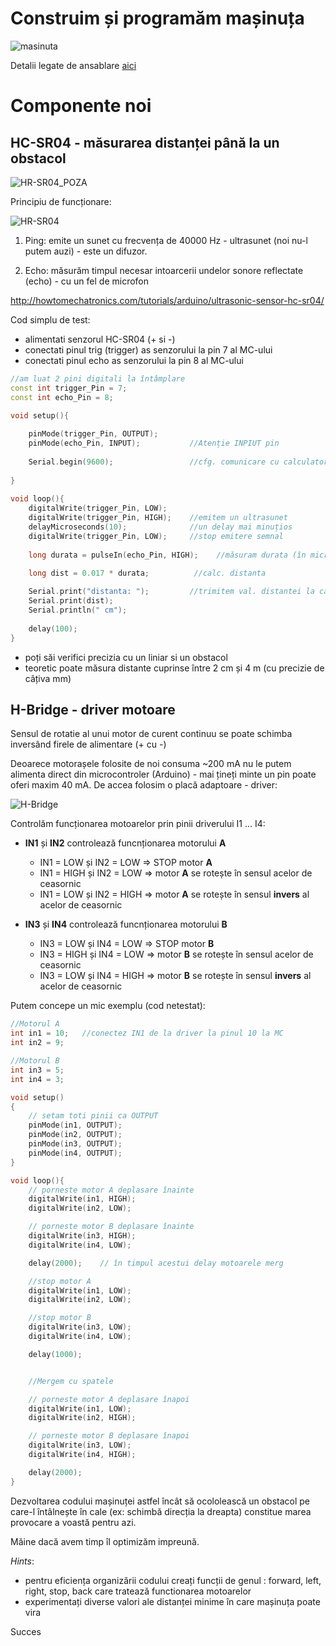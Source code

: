 # Construim și programăm mașinuța

![masinuta](img/img_12_small.jpg)

Detalii legate de ansablare [aici](Ansamblare.md)

# Componente noi

## HC-SR04 - măsurarea distanței până la un obstacol

![HR-SR04_POZA](img/HC-SR04.jpg)

Principiu de funcționare:

![HR-SR04](img/Ultrasonic-Sensor-Equasions.png)

1. Ping:  emite un sunet cu frecvența de 40000 Hz - ultrasunet (noi nu-l putem auzi) - este un difuzor.

2. Echo: măsurăm timpul necesar intoarcerii undelor sonore reflectate (echo) - cu un fel de microfon
 
http://howtomechatronics.com/tutorials/arduino/ultrasonic-sensor-hc-sr04/

Cod simplu de test:
 - alimentati senzorul HC-SR04 (+ si -)
 - conectati pinul trig (trigger) as senzorului la pin 7 al MC-ului
 - conectati pinul echo as senzorului la pin 8 al MC-ului

``` c++
//am luat 2 pini digitali la întâmplare
const int trigger_Pin = 7;  
const int echo_Pin = 8;
 
void setup(){

    pinMode(trigger_Pin, OUTPUT);
    pinMode(echo_Pin, INPUT);           //Atenție INPIUT pin
  
    Serial.begin(9600);                 //cfg. comunicare cu calculatorul
  
}
 
void loop(){
    digitalWrite(trigger_Pin, LOW);
    digitalWrite(trigger_Pin, HIGH);    //emitem un ultrasunet
    delayMicroseconds(10);              //un delay mai minuțios    
    digitalWrite(trigger_Pin, LOW);     //stop emitere semnal
    
    long durata = pulseIn(echo_Pin, HIGH);    //măsuram durata (în microsec) 

    long dist = 0.017 * durata;          //calc. distanta 
    
    Serial.print("distanta: ");         //trimitem val. distantei la calculator
    Serial.print(dist);
    Serial.println(" cm");
    
    delay(100);
}
```

 - poți săi verifici precizia cu un liniar si un obstacol 
 - teoretic poate măsura distante cuprinse între 2 cm și 4 m (cu precizie de câțiva mm)

## H-Bridge - driver motoare

Sensul de rotatie al unui motor de curent continuu se poate schimba inversând firele de alimentare (+ cu -)

Deoarece motorașele folosite de noi consuma ~200 mA nu le putem alimenta direct din microcontroler (Arduino) - mai țineți minte un pin poate oferi maxim 40 mA. De accea folosim o placă adaptoare - driver:


 ![H-Bridge](img/H-Bridge.jpg)

Controlăm funcționarea motoarelor prin pinii driverului I1 ... I4:

- **IN1** și **IN2** controlează funcnționarea motorului **A** 
    - IN1 = LOW și IN2 = LOW => STOP motor **A**
    - IN1 = HIGH și IN2 = LOW => motor **A** se rotește în sensul acelor de ceasornic
    - IN1 = LOW și IN2 = HIGH => motor **A** se rotește în sensul **invers** al acelor de ceasornic
    
- **IN3** și **IN4** controlează funcnționarea motorului **B**
    - IN3 = LOW și IN4 = LOW => STOP motor **B**
    - IN3 = HIGH și IN4 = LOW => motor **B** se rotește în sensul acelor de ceasornic
    - IN3 = LOW și IN4 = HIGH => motor **B** se rotește în sensul **invers** al acelor de ceasornic

Putem concepe un mic exemplu (cod netestat):

``` c++
//Motorul A
int in1 = 10;   //conectez IN1 de la driver la pinul 10 la MC
int in2 = 9;  

//Motorul B
int in3 = 5;
int in4 = 3;

void setup()
{
    // setam toti pinii ca OUTPUT
    pinMode(in1, OUTPUT);
    pinMode(in2, OUTPUT);
    pinMode(in3, OUTPUT);
    pinMode(in4, OUTPUT);
}

void loop(){
    // porneste motor A deplasare înainte 
    digitalWrite(in1, HIGH);
    digitalWrite(in2, LOW);

    // porneste motor B deplasare înainte 
    digitalWrite(in3, HIGH);
    digitalWrite(in4, LOW);

    delay(2000);    // în timpul acestui delay motoarele merg 

    //stop motor A 
    digitalWrite(in1, LOW);
    digitalWrite(in2, LOW);

    //stop motor B 
    digitalWrite(in3, LOW);
    digitalWrite(in4, LOW);

    delay(1000);


    //Mergem cu spatele 

    // porneste motor A deplasare înapoi 
    digitalWrite(in1, LOW);
    digitalWrite(in2, HIGH);

    // porneste motor B deplasare înapoi 
    digitalWrite(in3, LOW);
    digitalWrite(in4, HIGH);

    delay(2000);    
}
```


Dezvoltarea codului mașinuței astfel încât să ocololească un obstacol pe care-l întâlnește în cale (ex: schimbă direcția la dreapta) constitue marea provocare a voastă pentru azi.

Măine dacă avem timp îl optimizăm impreună.

_Hints_: 
  - pentru eficiența organizării codului creați funcții de genul : forward, left, right, stop, back care tratează functionarea motoarelor
  - experimentați diverse valori ale distanței minime în care mașinuța poate vira

Succes
